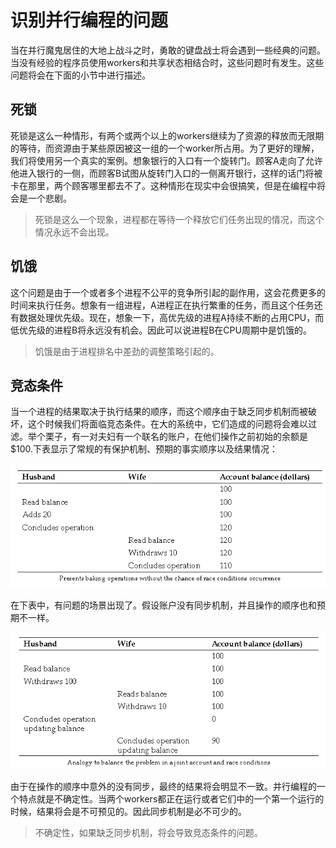 # 识别并行编程的问题

当在并行魔鬼居住的大地上战斗之时，勇敢的键盘战士将会遇到一些经典的问题。当没有经验的程序员使用workers和共享状态相结合时，这些问题时有发生。这些问题将会在下面的小节中进行描述。

## 死锁

死锁是这么一种情形，有两个或两个以上的workers继续为了资源的释放而无限期的等待，而资源由于某些原因被这一组的一个worker所占用。为了更好的理解，我们将使用另一个真实的案例。想象银行的入口有一个旋转门。顾客A走向了允许他进入银行的一侧，而顾客B试图从旋转门入口的一侧离开银行，这样的话门将被卡在那里，两个顾客哪里都去不了。这种情形在现实中会很搞笑，但是在编程中将会是一个悲剧。

> 死锁是这么一个现象，进程都在等待一个释放它们任务出现的情况，而这个情况永远不会出现。

## 饥饿

这个问题是由于一个或者多个进程不公平的竞争所引起的副作用，这会花费更多的时间来执行任务。想象有一组进程，A进程正在执行繁重的任务，而且这个任务还有数据处理优先级。现在，想象一下，高优先级的进程A持续不断的占用CPU，而低优先级的进程B将永远没有机会。因此可以说进程B在CPU周期中是饥饿的。

> 饥饿是由于进程排名中差劲的调整策略引起的。

## 竞态条件

当一个进程的结果取决于执行结果的顺序，而这个顺序由于缺乏同步机制而被破坏，这个时候我们将面临竞态条件。在大的系统中，它们造成的问题将会难以过滤。举个栗子，有一对夫妇有一个联名的账户，在他们操作之前初始的余额是$100.下表显示了常规的有保护机制、预期的事实顺序以及结果情况：

![1](https://github.com/Voidly/Img/blob/master/Parallel%20Programming%20with%20Python/Chapter%201/Presents%20baking%20operations%20without%20the%20chance%20of%20race%20conditions%20occurrence.png?raw=true)

在下表中，有问题的场景出现了。假设账户没有同步机制，并且操作的顺序也和预期不一样。

![1](https://github.com/Voidly/Img/blob/master/Parallel%20Programming%20with%20Python/Chapter%201/Analogy%20to%20balance%20the%20problem%20in%20a%20joint%20account%20and%20race%20conditions.png?raw=true)

由于在操作的顺序中意外的没有同步，最终的结果将会明显不一致。并行编程的一个特点就是不确定性。当两个workers都正在运行或者它们中的一个第一个运行的时候，结果将会是不可预见的。因此同步机制是必不可少的。

> 不确定性，如果缺乏同步机制，将会导致竞态条件的问题。
